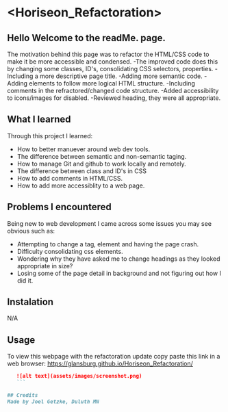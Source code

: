 #  <Horiseon_Refactoration>

## Hello Welcome to the readMe. page.
The motivation behind this page was to refactor the HTML/CSS code to make it be more accessible and condensed. 
-The improved code does this by changing some classes, ID's, consolidating CSS selectors, properties. 
-Including a more descriptive page title. 
-Adding more semantic code. 
-Adding elements to follow more logical HTML structure.
-Including comments in the refractored/changed code structure.
-Added accessibility to icons/images for disabled.
-Reviewed heading, they were all appropriate.

## What I learned
Through this project I learned:
- How to better manuever around web dev tools.
- The difference between semantic and non-semantic taging.
- How to manage Git and github to work locally and remotely.
- The difference between class and ID's in CSS
- How to add comments in HTML/CSS.
- How to add more accessiblity to a web page.

## Problems I encountered
Being new to web development I came across some issues you may see obvious such as:
- Attempting to change a tag, element and having the page crash.
- Difficulty consolidating css elements.
- Wondering why they have asked me to change headings as they looked appropriate in size?
- Losing some of the page detail in background and not figuring out how I did it.

## Instalation
N/A

## Usage
To view this webpage with the refactoration update copy paste this link in a web browser: https://glansburg.github.io/Horiseon_Refactoration/ 
 ```md
    ![alt text](assets/images/screenshot.png)
    ```
    
## Credits
Made by Joel Getzke, Duluth MN
